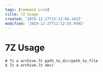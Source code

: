 ```yaml
---
tags: [Command Line]
title: 7Z Usage
created: '2019-12-27T12:12:04.342Z'
modified: '2019-12-27T12:12:55.949Z'
---
```


# 7Z Usage

```shell
# 7z a archive.7z path_to_dir/path_to_file
$ 7z a archive.7z abc/
```

